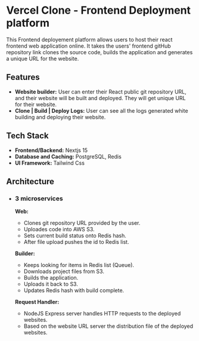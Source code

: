 # Vercel Clone - Frontend Deployment platform

This Frontend deployement platform allows users to host their react frontend web application online. It takes the users' frontend gitHub repository link clones the source code, builds the application and generates a unique URL for the website.

## Features

- <b>Website builder:</b> User can enter their React public git repository URL, and their website will be built and deployed. They will get unique URL for their website.
- <b>Clone | Build | Deploy Logs:</b> User can see all the logs generated white building and deploying their website.

## Tech Stack

- <b>Frontend/Backend:</b> Nextjs 15
- <b>Database and Caching:</b> PostgreSQL, Redis
- <b>UI Framework:</b> Tailwind Css

## Architecture

- ### 3 microservices
    <b>Web:</b> 
    - Clones git repository URL provided by the user.
    - Uploades code into AWS S3.
    - Sets current build status onto Redis hash.
    - After file upload pushes the id to Redis list.
    
    <b>Builder:</b>
    - Keeps looking for items in Redis list (Queue).
    - Downloads project files from S3.
    - Builds the application.
    - Uploads it back to S3.
    - Updates Redis hash with build complete.

    <b>Request Handler:</b>
    - NodeJS Express server handles HTTP requests to the deployed websites.
    - Based on the website URL server the distribution file of the deployed websites.


